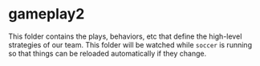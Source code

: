 
# gameplay2

This folder contains the plays, behaviors, etc that define the high-level strategies of our team.  This folder will be watched while `soccer` is running so that things can be reloaded automatically if they change.
